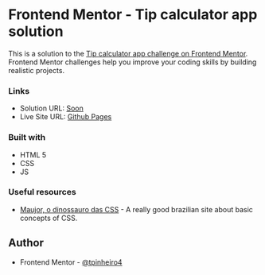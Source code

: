 # Frontend Mentor - Tip calculator app solution

This is a solution to the [Tip calculator app challenge on Frontend Mentor](https://www.frontendmentor.io/challenges/tip-calculator-app-ugJNGbJUX). Frontend Mentor challenges help you improve your coding skills by building realistic projects.

### Links

- Solution URL: [Soon](https://www.frontendmentor.io/solutions/tip-calculator-using-css-and-js-only-B1YmT4UEXQ)
- Live Site URL: [Github Pages](https://tpinheiro4.github.io/tip-calculator/)

### Built with

- HTML 5
- CSS
- JS


### Useful resources

- [Maujor, o dinossauro das CSS](https://www.example.com) - A really good brazilian site about basic concepts of CSS.

## Author

- Frontend Mentor - [@tpinheiro4](https://www.frontendmentor.io/profile/tpinheiro4)
